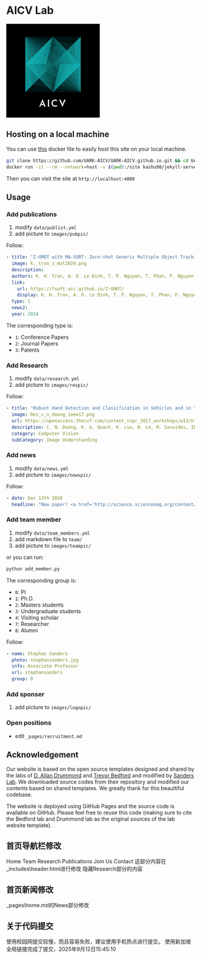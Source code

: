 # AICV Lab

<img src="images/AICV_black.png" width="250">

## Hosting on a local machine
You can use [this](https://hub.docker.com/repository/docker/kashu98/jekyll-serve/general) docker file to easily host this site on your local machine.

```bash
git clone https://github.com/UARK-AICV/UARK-AICV.github.io.git && cd UARK-AICV.github.io.git
docker run -it --rm --network=host -v $(pwd):/site kashu98/jekyll-serve
```

Then you can visit the site at `http://localhost:4000`

## Usage
### Add publications
1. modify `data/publist.yml`
1. add picture to `images/pubpic/`

Follow:
```yaml
- title: "Z-GMOT with MA-SORT: Zero-shot Generic Multiple Object Tracking (GMOT) with Motion Appearance SORT (MA-SORT)"
  image: k._tran_z_mot2024.png
  description: 
  authors: K. H. Tran, A. D. Le Dinh, T. P. Nguyen, T. Phan, P. Nguyen, K. Luu, D. Adjeroh, G. Doretto, N. Le
  link:
    url: https://fsoft-aic.github.io/Z-GMOT/
    display: K. H. Tran, A. D. Le Dinh, T. P. Nguyen, T. Phan, P. Nguyen, K. Luu, D. Adjeroh, G. Doretto, N. Le, , 2024
  type: 1
  news2:
  year: 2024
```

The corresponding type is:
- `1`: Conference Papers
- `2`: Journal Papers
- `3`: Patents

### Add Research
1. modify `data/research.yml`
1. add picture to `images/respic/`

Follow:
```yaml
- title: "Robust Hand Detection and Classification in Vehicles and in the Wild."
  image: Res_c_n_doung_ieee17.png
  url: https://openaccess.thecvf.com/content_cvpr_2017_workshops/w13/html/Le_Robust_Hand_Detection_CVPR_2017_paper.html
  description: C. N. Duong, K. G. Quach, K. Luu, N. Le, M. Savvides, IEEE, 2017
  category: Computer Vision
  subCategory: Image Understanding
```

### Add news
1. modify `data/news.yml`
1. add picture to `images/newspic/`

Follow:
```yaml
- date: Dec 13th 2018
  headline: "New paper! <a href='http://science.sciencemag.org/content/362/6420/eaat6576.long'> An et al. 2018 </a> published in Science, highlights the role of promoters in autism."

```

### Add team member
1. modify `data/team_members.yml`
1. add markdown file to `team/`
1. add picture to `images/teampic/`

or you can run:
```bash
python add_member.py
```

The corresponding group is:
- `0`: PI
- `1`: Ph.D.
- `2`: Masters students
- `3`: Undergraduate students
- `4`: Visiting scholar
- `7`: Researcher
- `8`: Alumni

Follow:
```yaml
- name: Stephan Sanders
  photo: stephansanders.jpg
  info: Associate Professor
  url: stephansanders
  group: 0
```

### Add sponser
1. add picture to `images/logopic/`

### Open positions
- edit `_pages/recruitment.md`

## Acknowledgement
Our website is based on the open source templates designed and shared by the labs of [D. Allan Drummond](http://www.allanlab.org/aboutwebsite.html) and [Trevor Bedford](http://bedford.io/misc/about/) and modified by [Sanders Lab](https://github.com/sanderslab/sanderslab.github.io). We downloaded source codes from their repository and modified our contents based on shared templates. We greatly thank for this beaultiful codebase. 

The website is deployed using GitHub Pages and the source code is available on GitHub. Please feel free to reuse this code (making sure to cite the Bedford lab and Drummond lab as the original sources of the lab website template).

## 首页导航栏修改
Home Team Research Publications Join Us Contact
这部分内容在_includes\header.html进行修改
隐藏Research部分的内容

## 首页新闻修改
_pages\home.md的News部分修改

## 关于代码提交
使用校园网提交较慢，而且容易失败，建议使用手机热点进行提交。
使用新加坡全局链接完成了提交，2025年9月12日15:45:10